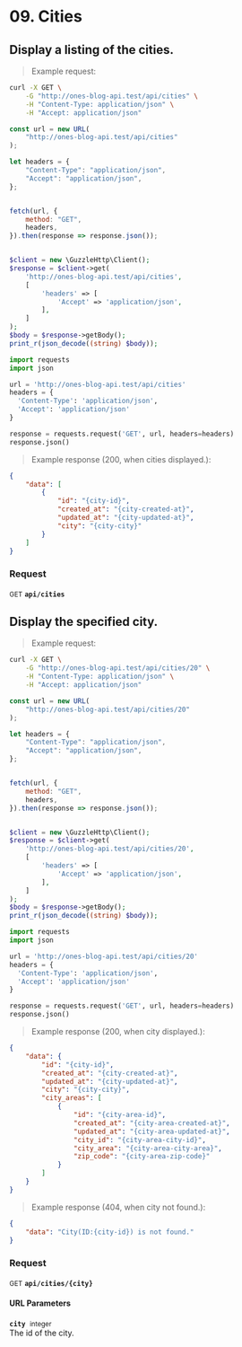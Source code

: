# 09. Cities


## Display a listing of the cities.




> Example request:

```bash
curl -X GET \
    -G "http://ones-blog-api.test/api/cities" \
    -H "Content-Type: application/json" \
    -H "Accept: application/json"
```

```javascript
const url = new URL(
    "http://ones-blog-api.test/api/cities"
);

let headers = {
    "Content-Type": "application/json",
    "Accept": "application/json",
};


fetch(url, {
    method: "GET",
    headers,
}).then(response => response.json());
```

```php

$client = new \GuzzleHttp\Client();
$response = $client->get(
    'http://ones-blog-api.test/api/cities',
    [
        'headers' => [
            'Accept' => 'application/json',
        ],
    ]
);
$body = $response->getBody();
print_r(json_decode((string) $body));
```

```python
import requests
import json

url = 'http://ones-blog-api.test/api/cities'
headers = {
  'Content-Type': 'application/json',
  'Accept': 'application/json'
}

response = requests.request('GET', url, headers=headers)
response.json()
```


> Example response (200, when cities displayed.):

```json
{
    "data": [
        {
            "id": "{city-id}",
            "created_at": "{city-created-at}",
            "updated_at": "{city-updated-at}",
            "city": "{city-city}"
        }
    ]
}
```
<div id="execution-results-GETapi-cities" hidden>
    <blockquote>Received response<span id="execution-response-status-GETapi-cities"></span>:</blockquote>
    <pre class="json"><code id="execution-response-content-GETapi-cities"></code></pre>
</div>
<div id="execution-error-GETapi-cities" hidden>
    <blockquote>Request failed with error:</blockquote>
    <pre><code id="execution-error-message-GETapi-cities"></code></pre>
</div>
<form id="form-GETapi-cities" data-method="GET" data-path="api/cities" data-authed="0" data-hasfiles="0" data-headers='{"Content-Type":"application\/json","Accept":"application\/json"}' onsubmit="event.preventDefault(); executeTryOut('GETapi-cities', this);">
<h3>
    Request&nbsp;&nbsp;&nbsp;
    </h3>
<p>
<small class="badge badge-green">GET</small>
 <b><code>api/cities</code></b>
</p>
</form>


## Display the specified city.




> Example request:

```bash
curl -X GET \
    -G "http://ones-blog-api.test/api/cities/20" \
    -H "Content-Type: application/json" \
    -H "Accept: application/json"
```

```javascript
const url = new URL(
    "http://ones-blog-api.test/api/cities/20"
);

let headers = {
    "Content-Type": "application/json",
    "Accept": "application/json",
};


fetch(url, {
    method: "GET",
    headers,
}).then(response => response.json());
```

```php

$client = new \GuzzleHttp\Client();
$response = $client->get(
    'http://ones-blog-api.test/api/cities/20',
    [
        'headers' => [
            'Accept' => 'application/json',
        ],
    ]
);
$body = $response->getBody();
print_r(json_decode((string) $body));
```

```python
import requests
import json

url = 'http://ones-blog-api.test/api/cities/20'
headers = {
  'Content-Type': 'application/json',
  'Accept': 'application/json'
}

response = requests.request('GET', url, headers=headers)
response.json()
```


> Example response (200, when city displayed.):

```json
{
    "data": {
        "id": "{city-id}",
        "created_at": "{city-created-at}",
        "updated_at": "{city-updated-at}",
        "city": "{city-city}",
        "city_areas": [
            {
                "id": "{city-area-id}",
                "created_at": "{city-area-created-at}",
                "updated_at": "{city-area-updated-at}",
                "city_id": "{city-area-city-id}",
                "city_area": "{city-area-city-area}",
                "zip_code": "{city-area-zip-code}"
            }
        ]
    }
}
```
> Example response (404, when city not found.):

```json
{
    "data": "City(ID:{city-id}) is not found."
}
```
<div id="execution-results-GETapi-cities--city-" hidden>
    <blockquote>Received response<span id="execution-response-status-GETapi-cities--city-"></span>:</blockquote>
    <pre class="json"><code id="execution-response-content-GETapi-cities--city-"></code></pre>
</div>
<div id="execution-error-GETapi-cities--city-" hidden>
    <blockquote>Request failed with error:</blockquote>
    <pre><code id="execution-error-message-GETapi-cities--city-"></code></pre>
</div>
<form id="form-GETapi-cities--city-" data-method="GET" data-path="api/cities/{city}" data-authed="0" data-hasfiles="0" data-headers='{"Content-Type":"application\/json","Accept":"application\/json"}' onsubmit="event.preventDefault(); executeTryOut('GETapi-cities--city-', this);">
<h3>
    Request&nbsp;&nbsp;&nbsp;
    </h3>
<p>
<small class="badge badge-green">GET</small>
 <b><code>api/cities/{city}</code></b>
</p>
<h4 class="fancy-heading-panel"><b>URL Parameters</b></h4>
<p>
<b><code>city</code></b>&nbsp;&nbsp;<small>integer</small>  &nbsp;
<input type="number" name="city" data-endpoint="GETapi-cities--city-" data-component="url" required  hidden>
<br>
The id of the city.
</p>
</form>



